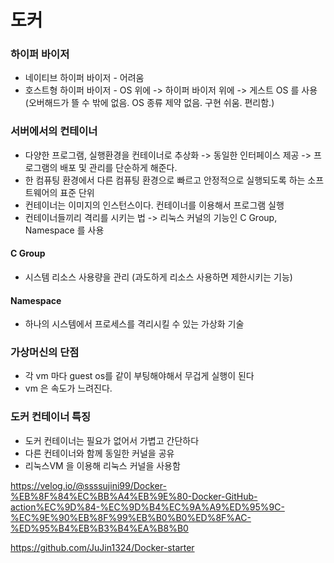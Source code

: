 # 도커

### 하이퍼 바이저

- 네이티브 하이퍼 바이저 - 어려움
- 호스트형 하이퍼 바이저 - OS 위에 -> 하이퍼 바이저 위에 -> 게스트 OS 를 사용 (오버해드가 뜰 수 밖에 없음. OS 종류 제약 없음. 구현 쉬움. 편리함.)

### 서버에서의 컨테이너

- 다양한 프로그램, 실행환경을 컨테이너로 추상화 -> 동일한 인터페이스 제공 -> 프로그램의 배포 및 관리를 단순하게 해준다.
- 한 컴퓨팅 환경에서 다른 컴퓨팅 환경으로 빠르고 안정적으로 실행되도록 하는 소프트웨어의 표준 단위
- 컨테이너는 이미지의 인스턴스이다. 컨테이너를 이용해서 프로그램 실행
- 컨테이너들끼리 격리를 시키는 법 -> 리눅스 커널의 기능인 C Group, Namespace 를 사용

#### C Group

- 시스템 리소스 사용량을 관리 (과도하게 리소스 사용하면 제한시키는 기능)

#### Namespace

- 하나의 시스템에서 프로세스를 격리시킬 수 있는 가상화 기술

### 가상머신의 단점

- 각 vm 마다 guest os를 같이 부팅해야해서 무겁게 실행이 된다
- vm 은 속도가 느려진다.

### 도커 컨테이너 특징

- 도커 컨테이너는 필요가 없어서 가볍고 간단하다
- 다른 컨테이너와 함께 동일한 커널을 공유
- 리눅스VM 을 이용해 리눅스 커널을 사용함

https://velog.io/@ssssujini99/Docker-%EB%8F%84%EC%BB%A4%EB%9E%80-Docker-GitHub-action%EC%9D%84-%EC%9D%B4%EC%9A%A9%ED%95%9C-%EC%9E%90%EB%8F%99%EB%B0%B0%ED%8F%AC-%ED%95%B4%EB%B3%B4%EA%B8%B0

https://github.com/JuJin1324/Docker-starter

